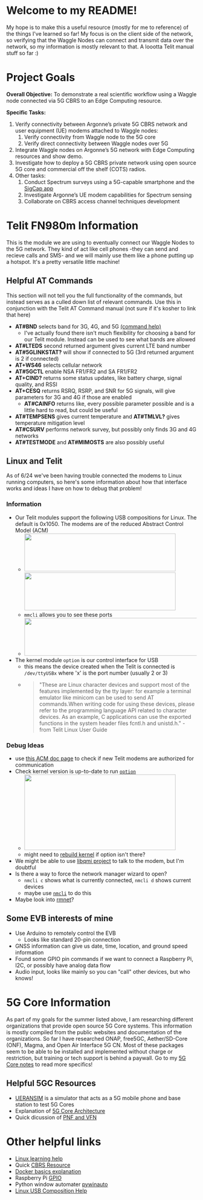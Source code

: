 # Welcome to my README! 
My hope is to make this a useful resource (mostly for me to reference) of the things I've learned so far! My focus is on the client side of the network, so verifying that the Waggle Nodes can connect and transmit data over the network, so my information is mostly relevant to that. A loootta Telit manual stuff so far :)
# Project Goals
**Overall Objective:** To demonstrate a real scientific workflow using a Waggle node connected via 5G CBRS to an Edge Computing resource.

**Specific Tasks:**

1. Verify connectivity between Argonne’s private 5G CBRS network and user equipment (UE) modems attached to Waggle nodes:
    1. Verify connectivity from Waggle node to the 5G core
    2. Verify direct connectivity between Waggle nodes over 5G
2. Integrate Waggle nodes on Argonne’s 5G network with Edge Computing resources and show demo.
3. Investigate how to deploy a 5G CBRS private network using open source 5G core and commercial off the shelf (COTS) radios.
4. Other tasks:
    1. Conduct Spectrum surveys using a 5G-capable smartphone and the [SigCap app](https://people.cs.uchicago.edu/~muhiqbalcr/sigcap/)
    2. Investigate Argonne’s UE modem capabilities for Spectrum sensing
    3. Collaborate on CBRS access channel techniques development

# Telit FN980m Information

This is the module we are using to eventually connect our Waggle Nodes to the 5G network. They kind of act like cell phones -they can send and recieve calls and SMS- and we will mainly use them like a phone putting up a hotspot. It's a pretty versatile little machine!

## Helpful AT Commands

This section will not tell you the full functionality of the commands, but instead serves as a culled down list of relevant commands. Use this in conjunction with the Telit AT Command manual (not sure if it's kosher to link that here)
- **AT#BND** selects band for 3G, 4G, and 5G [(command help)](https://techship.com/faq/how-to-use-atbnd-to-select-active-bands-on-telit-modules/)
  - I've actually found there isn't much flexibility for choosing a band for our Telit module. Instead can be used to see what bands are allowed
- **AT#LTEDS** second returned argument gives current LTE band number
- **AT#5GLINKSTAT?** will show if connected to 5G (3rd returned argument is 2 if connected)
- **AT+WS46** selects cellular network 
- **AT#5GCTL** enable NSA FR1/FR2 and SA FR1/FR2 
- **AT+CIND?** returns some status updates, like battery charge, signal quality, and RSSI 
- **AT+CESQ** returns RSRQ, RSRP, and SNR for 5G signals, will give parameters for 3G and 4G if those are enabled 
  - **AT#CAINFO** returns like, every possible parameter possible and is a little hard to read, but could be useful
- **AT#TEMPSENS** gives current temperature and **AT#TMLVL?** gives temperature mitigation level 
- **AT#CSURV** performs network survey, but possibly only finds 3G and 4G networks 
- **AT#TESTMODE** and **AT#MIMOSTS** are also possibly useful 

## Linux and Telit

As of 6/24 we've been having trouble connected the modems to Linux running computers, so here's some information about how that interface works and ideas I have on how to debug that problem!

### Information
- Our Telit modules support the following USB compositions for Linux. The default is 0x1050. The modems are of the reduced Abstract Control Model (ACM)
    - <img src="https://user-images.githubusercontent.com/107580325/178064067-58db0cbd-9ec0-43e1-aa05-32ae9b29442d.png" height="100" width="400"> <img src="https://user-images.githubusercontent.com/107580325/178064285-a0481560-6d87-4eb5-99be-c710da8ebd95.png" height="100" width="400">
    - `mmcli` allows you to see these ports
    - <img src="https://user-images.githubusercontent.com/107580325/178070156-96091343-7972-4d82-bea0-3d2dc66a956f.png" height="100" width="600">
- The kernel module `option` is our control interface for USB
    - this means the device created when the Telit is connected is `/dev/ttyUSBx` where 'x' is the port number (usually 2 or 3)
    - > "These are Linux character devices and support most of the features implemented by the tty layer: for example a terminal emulator like minicom can be used to send AT commands.When writing code for using these devices, please refer to the programming language API related to character devices. As an example, C applications can use the exported functions in the system header files fcntl.h and unistd.h." - from Telit Linux User Guide

### Debug Ideas

- use [this ACM doc page](https://docs.kernel.org/usb/authorization.html) to check if new Telit modems are authorized for communication
- Check kernel version is up-to-date to run [`option`](https://superuser.com/questions/691271/what-does-modprobe-option-do)
    - <img src="https://user-images.githubusercontent.com/107580325/178068703-6fe4c3bf-ab7a-4596-aa64-03fcd02bfa58.png" height="200" width="400">
    - might need to [rebuild kernel](https://www.olimex.com/forum/index.php?topic=558.0) if option isn't there?
- We might be able to use [libqmi project](https://gitlab.freedesktop.org/mobile-broadband/libqmi) to talk to the modem, but I'm doubtful
- Is there a way to force the network manager wizard to open?
    - `nmcli c` shows what is currently connected, `nmcli d` shows current devices 
    - maybe use [`nmcli`](https://developer-old.gnome.org/NetworkManager/stable/nmcli-examples.html#:~:text=nmcli%20is%20a%20command%2Dline,and%20usage%20scenarios%20of%20nmcli.) to do this
- Maybe look into [rmnet](https://www.kernel.org/doc/html/v5.8/networking/device_drivers/qualcomm/rmnet.html)?


## Some EVB interests of mine

  - Use Arduino to remotely control the EVB
    - Looks like standard 20-pin connection
  - GNSS information can give us date, time, location, and ground speed information
  - Found some GPIO pin commands if we want to connect a Raspberry Pi, I2C, or possibly have analog data flow
  - Audio input, looks like mainly so you can "call" other devices, but who knows!

# 5G Core Information
As part of my goals for the summer listed above, I am researching different organizations that provide open source 5G Core systems. This information is mostly compiled from the public websites and documentation of the organizations. So far I have researched ONAP, free5GC, Aether/SD-Core (ONF), Magma, and Open Air Interface 5G CN. Most of these packages seem to be able to be installed and implemented without charge or restriction, but training or tech support is behind a paywall. Go to my [5G Core notes](https://github.com/waggle-sensor/summer2022/blob/main/snead/5G-Core.md#5g-core-information) to read more specifics!

## Helpful 5GC Resources
- [UERANSIM](https://github.com/aligungr/UERANSIM) is a simulator that acts as a 5G mobile phone and base station to test 5G Cores 
- Explanation of [5G Core Architecture](https://www.digi.com/blog/post/5g-network-architecture)
- Quick dicussion of [PNF and VFN](https://www.linkedin.com/pulse/technology-analogy-physical-virtual-network-functions-milind-kulkarni/)

# Other helpful links
- [Linux learning help](https://linuxjourney.com/)
- Quick [CBRS Resource](https://www.fiercewireless.com/private-wireless/what-cbrs)
- [Docker basics explanation](https://yannmjl.medium.com/what-is-docker-in-simple-english-a24e8136b90b#:~:text=Docker%20is%20a%20tool%20designed,all%20out%20as%20one%20package.)
- Raspberry Pi [GPIO](https://www.tomshardware.com/reviews/raspberry-pi-gpio-pinout,6122.html)
- Python window automater [pywinauto](https://pywinauto.readthedocs.io/en/latest/getting_started.html)
- [Linux USB Composition Help](https://lwn.net/Articles/395712/)
